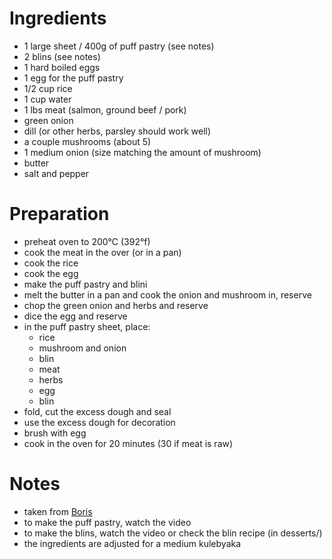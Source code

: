 # Ingredients

- 1 large sheet / 400g of puff pastry (see notes)
- 2 blins (see notes)
- 1 hard boiled eggs
- 1 egg for the puff pastry
- 1/2 cup rice
- 1 cup water
- 1 lbs meat (salmon, ground beef / pork)
- green onion
- dill (or other herbs, parsley should work well)
- a couple mushrooms (about 5)
- 1 medium onion (size matching the amount of mushroom)
- butter
- salt and pepper

# Preparation

- preheat oven to 200°C (392°f)
- cook the meat in the over (or in a pan)
- cook the rice
- cook the egg
- make the puff pastry and blini
- melt the butter in a pan and cook the onion and mushroom in, reserve
- chop the green onion and herbs and reserve
- dice the egg and reserve
- in the puff pastry sheet, place:
  + rice
  + mushroom and onion
  + blin
  + meat
  + herbs
  + egg
  + blin
- fold, cut the excess dough and seal
- use the excess dough for decoration
- brush with egg
- cook in the oven for 20 minutes (30 if meat is raw)

# Notes

- taken from [Boris](https://www.youtube.com/watch?v=b9iTJuK0570)
- to make the puff pastry, watch the video
- to make the blins, watch the video or check the blin recipe (in desserts/)
- the ingredients are adjusted for a medium kulebyaka

